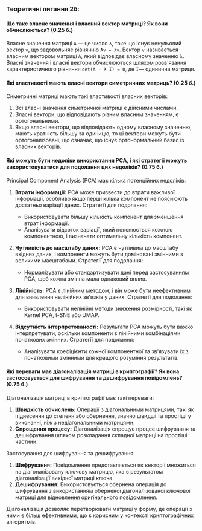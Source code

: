 ### Теоретичні питання 2б:

#### Що таке власне значення і власний вектор матриці? Як вони обчислюються? (0.25 б.)

Власне значення матриці `A` — це число `λ`, таке що існує ненульовий вектор `v`, що задовольняє рівнянню `Av = λv`. Вектор `v` називається власним вектором матриці `A`, який відповідає власному значенню `λ`. Власні значення і власні вектори обчислюються шляхом розв'язання характеристичного рівняння `det(A - λ I) = 0`, де `I`— одинична матриця.


#### Які властивості мають власні вектори симетричних матриць? (0.25 б.)

Симетричні матриці мають такі властивості власних векторів:
1. Всі власні значення симетричної матриці є дійсними числами.
2. Власні вектори, що відповідають різним власним значенням, є ортогональними.
3. Якщо власні вектори, що відповідають одному власному значенню, мають кратність більшу за одиницю, то ці вектори можуть бути ортогоналізовані, що означає, що існує ортонормальний базис із власних векторів.

#### Які можуть бути недоліки використання PCA, і які стратегії можуть використовуватися для подолання цих недоліків? (0.75 б.)

Principal Component Analysis (PCA) має кілька потенційних недоліків:
1. **Втрати інформації:** PCA може призвести до втрати важливої інформації, особливо якщо перші кілька компонент не пояснюють достатньо варіації даних. Стратегії для подолання:
   - Використовувати більшу кількість компонент для зменшення втрат інформації.
   - Аналізувати відсоток варіації, який пояснюється кожною компонентною, і визначати оптимальну кількість компонент.

2. **Чутливість до масштабу даних:** PCA є чутливим до масштабу вхідних даних, і компоненти можуть бути доміновані змінними з великими масштабами. Стратегії для подолання:
   - Нормалізувати або стандартизувати дані перед застосуванням PCA, щоб кожна змінна мала однаковий вплив.

3. **Лінійність:** PCA є лінійним методом, і він може бути неефективним для виявлення нелінійних зв'язків у даних. Стратегії для подолання:
   - Використовувати нелінійні методи зниження розмірності, такі як Kernel PCA, t-SNE або UMAP.

4. **Відсутність інтерпретованості:** Результати PCA можуть бути важко інтерпретувати, оскільки компоненти є лінійними комбінаціями початкових змінних. Стратегії для подолання:
   - Аналізувати коефіцієнти кожної компонентної та зв'язувати їх з початковими змінними для кращого розуміння результатів.

#### Які переваги має діагоналізація матриці в криптографії? Як вона застосовується для шифрування та дешифрування повідомлень? (0.75 б.)

Діагоналізація матриці в криптографії має такі переваги:
1. **Швидкість обчислень:** Операції з діагональними матрицями, такі як піднесення до степеня або обернення, значно швидші та простіші у виконанні, ніж з недіагональними матрицями.
2. **Спрощення процесу:** Діагоналізація спрощує процес шифрування та дешифрування шляхом розкладання складної матриці на простіші частини.

Застосування для шифрування та дешифрування:
1. **Шифрування:** Повідомлення представляється як вектор і множиться на діагоналізовану ключову матрицю, яка є результатом діагоналізації вихідної матриці ключа.
2. **Дешифрування:** Використовується обернена операція до шифрування з використанням оберненої діагоналізованої ключової матриці для відновлення оригінального повідомлення.

Діагоналізація дозволяє перетворювати матриці у форму, де операції з ними є більш ефективними, що є корисним у контексті криптографічних алгоритмів.
